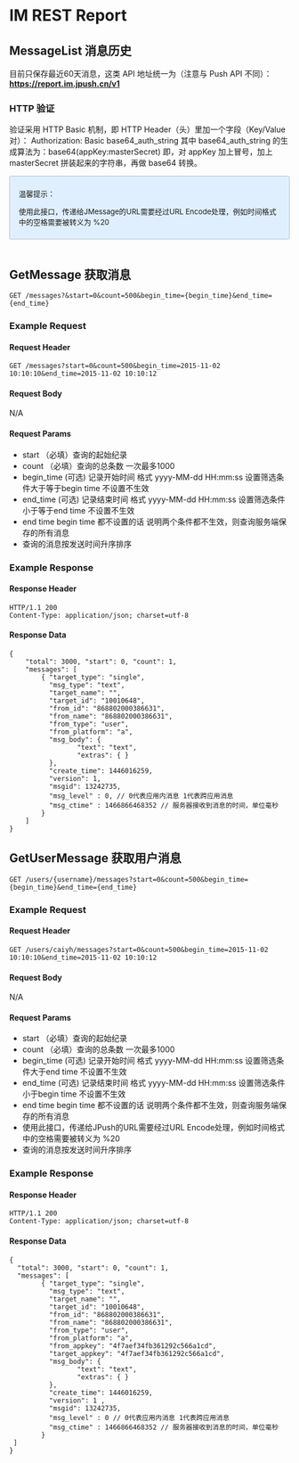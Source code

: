 # IM REST Report

## MessageList 消息历史

目前只保存最近60天消息，这类 API 地址统一为（注意与 Push API 不同）：**https://report.im.jpush.cn/v1**

### HTTP 验证

验证采用 HTTP Basic 机制，即 HTTP Header（头）里加一个字段（Key/Value对）：
Authorization: Basic base64_auth_string
其中 base64_auth_string 的生成算法为：base64(appKey:masterSecret)
即，对 appKey 加上冒号，加上 masterSecret 拼装起来的字符串，再做 base64 转换。

<div style="font-size:13px;background: #E0EFFE;border: 1px solid #ACBFD7;border-radius: 3px;padding: 8px 16px;">
<p>温馨提示：</p>
<p>使用此接口，传递给JMessage的URL需要经过URL Encode处理，例如时间格式中的空格需要被转义为 %20</p>
</div>

<br/>


## GetMessage 获取消息



```
GET /messages?&start=0&count=500&begin_time={begin_time}&end_time={end_time}
```

### Example Request 

####  Request Header  

```
GET /messages?start=0&count=500&begin_time=2015-11-02 10:10:10&end_time=2015-11-02 10:10:12
```

#### Request Body  

N/A

####  Request Params  

+ start （必填）查询的起始纪录
+ count （必填）查询的总条数  一次最多1000
+ begin_time (可选) 记录开始时间 格式  yyyy-MM-dd HH:mm:ss  设置筛选条件大于等于begin time 不设置不生效  
+ end_time (可选)   记录结束时间  格式 yyyy-MM-dd HH:mm:ss  设置筛选条件小于等于end time   不设置不生效
+ end time begin time 都不设置的话 说明两个条件都不生效，则查询服务端保存的所有消息
+ 查询的消息按发送时间升序排序

### Example Response  

#### Response Header   

```
HTTP/1.1 200 
Content-Type: application/json; charset=utf-8 
```

#### Response Data  

```
{ 
	"total": 3000, "start": 0, "count": 1, 
 	"messages": [ 
        { "target_type": "single", 
          "msg_type": "text", 
          "target_name": "", 
          "target_id": "10010648", 
          "from_id": "868802000386631", 
          "from_name": "868802000386631", 
          "from_type": "user", 
          "from_platform": "a", 
          "msg_body": {
                 "text": "text", 
                 "extras": { } 
          }, 
          "create_time": 1446016259, 
          "version": 1,
          "msgid": 13242735,
          "msg_level" : 0, // 0代表应用内消息 1代表跨应用消息
          "msg_ctime" : 1466866468352 // 服务器接收到消息的时间，单位毫秒 
        }
 	] 
} 
```

##  GetUserMessage 获取用户消息

```
GET /users/{username}/messages?start=0&count=500&begin_time={begin_time}&end_time={end_time}
```
### Example Request 

####  Request Header  

```
GET /users/caiyh/messages?start=0&count=500&begin_time=2015-11-02 10:10:10&end_time=2015-11-02 10:10:12
```

#### Request Body  

N/A

####  Request Params  
+ start （必填）查询的起始纪录
+ count （必填）查询的总条数  一次最多1000
+ begin_time (可选) 记录开始时间 格式  yyyy-MM-dd HH:mm:ss 设置筛选条件大于end time 不设置不生效  
+ end_time (可选)   记录结束时间  格式 yyyy-MM-dd HH:mm:ss  设置筛选条件小于begin time   不设置不生效
+ end time begin time 都不设置的话 说明两个条件都不生效，则查询服务端保存的所有消息
+ 使用此接口，传递给JPush的URL需要经过URL Encode处理，例如时间格式中的空格需要被转义为 %20
+ 查询的消息按发送时间升序排序

### Example Response  

#### Response Header   

```
HTTP/1.1 200 
Content-Type: application/json; charset=utf-8 
```

#### Response Data  

```
{ 
  "total": 3000, "start": 0, "count": 1, 
  "messages": [ 
        { "target_type": "single", 
          "msg_type": "text", 
          "target_name": "", 
          "target_id": "10010648", 
          "from_id": "868802000386631", 
          "from_name": "868802000386631", 
          "from_type": "user", 
          "from_platform": "a", 
          "from_appkey": "4f7aef34fb361292c566a1cd", 
          "target_appkey": "4f7aef34fb361292c566a1cd", 
          "msg_body": {
                 "text": "text", 
                 "extras": { } 
          }, 
          "create_time": 1446016259, 
          "version": 1 , 
          "msgid": 13242735,
          "msg_level" : 0 // 0代表应用内消息 1代表跨应用消息
          "msg_ctime" : 1466866468352 // 服务器接收到消息的时间，单位毫秒 
        }
 ] 
}
```


